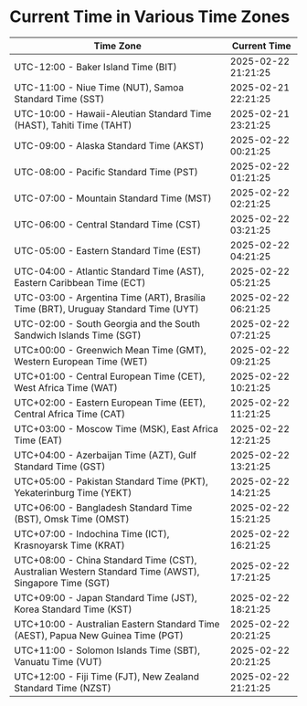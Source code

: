 # Current Time in Various Time Zones

| Time Zone | Current Time |
|-----------|--------------|
| UTC-12:00 - Baker Island Time (BIT) | 2025-02-22 21:21:25 |
| UTC-11:00 - Niue Time (NUT), Samoa Standard Time (SST) | 2025-02-21 22:21:25 |
| UTC-10:00 - Hawaii-Aleutian Standard Time (HAST), Tahiti Time (TAHT) | 2025-02-21 23:21:25 |
| UTC-09:00 - Alaska Standard Time (AKST) | 2025-02-22 00:21:25 |
| UTC-08:00 - Pacific Standard Time (PST) | 2025-02-22 01:21:25 |
| UTC-07:00 - Mountain Standard Time (MST) | 2025-02-22 02:21:25 |
| UTC-06:00 - Central Standard Time (CST) | 2025-02-22 03:21:25 |
| UTC-05:00 - Eastern Standard Time (EST) | 2025-02-22 04:21:25 |
| UTC-04:00 - Atlantic Standard Time (AST), Eastern Caribbean Time (ECT) | 2025-02-22 05:21:25 |
| UTC-03:00 - Argentina Time (ART), Brasília Time (BRT), Uruguay Standard Time (UYT) | 2025-02-22 06:21:25 |
| UTC-02:00 - South Georgia and the South Sandwich Islands Time (SGT) | 2025-02-22 07:21:25 |
| UTC±00:00 - Greenwich Mean Time (GMT), Western European Time (WET) | 2025-02-22 09:21:25 |
| UTC+01:00 - Central European Time (CET), West Africa Time (WAT) | 2025-02-22 10:21:25 |
| UTC+02:00 - Eastern European Time (EET), Central Africa Time (CAT) | 2025-02-22 11:21:25 |
| UTC+03:00 - Moscow Time (MSK), East Africa Time (EAT) | 2025-02-22 12:21:25 |
| UTC+04:00 - Azerbaijan Time (AZT), Gulf Standard Time (GST) | 2025-02-22 13:21:25 |
| UTC+05:00 - Pakistan Standard Time (PKT), Yekaterinburg Time (YEKT) | 2025-02-22 14:21:25 |
| UTC+06:00 - Bangladesh Standard Time (BST), Omsk Time (OMST) | 2025-02-22 15:21:25 |
| UTC+07:00 - Indochina Time (ICT), Krasnoyarsk Time (KRAT) | 2025-02-22 16:21:25 |
| UTC+08:00 - China Standard Time (CST), Australian Western Standard Time (AWST), Singapore Time (SGT) | 2025-02-22 17:21:25 |
| UTC+09:00 - Japan Standard Time (JST), Korea Standard Time (KST) | 2025-02-22 18:21:25 |
| UTC+10:00 - Australian Eastern Standard Time (AEST), Papua New Guinea Time (PGT) | 2025-02-22 20:21:25 |
| UTC+11:00 - Solomon Islands Time (SBT), Vanuatu Time (VUT) | 2025-02-22 20:21:25 |
| UTC+12:00 - Fiji Time (FJT), New Zealand Standard Time (NZST) | 2025-02-22 21:21:25 |
